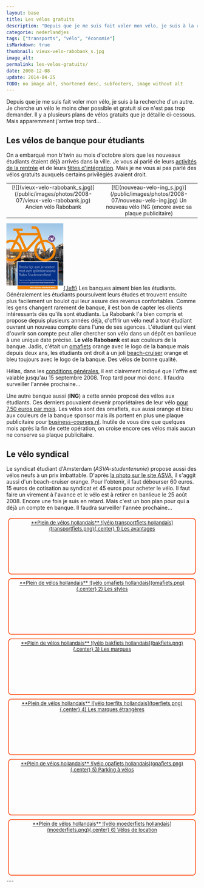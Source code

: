 ```yaml
---
layout: base
title: Les vélos gratuits
description: "Depuis que je me suis fait voler mon vélo, je suis à la recherche d'un autre. Je cherche un vélo le moins cher possible et gratuit si ce n'est pas trop deman"
categorie: nederlandjes
tags: ["transports", "vélo", "économie"]
isMarkdown: true
thumbnail: vieux-velo-rabobank_s.jpg
image_alt: 
permalink: les-velos-gratuits/
date: 2008-12-08
update: 2014-04-25
TODO: no image alt, shortened desc, subfooters, image without alt
---
```


Depuis que je me suis fait voler mon vélo, je suis à la recherche d'un autre. Je cherche un vélo le moins cher possible et gratuit si ce n'est pas trop demander. Il y a plusieurs plans de vélos gratuits que je détaille ci-cessous. Mais apparemment j'arrive trop tard...

## Les vélos de banque pour étudiants
On a embarqué mon b'twin au mois d'octobre alors que les nouveaux étudiants étaient déjà arrivés dans la ville. Je vous ai parlé de leurs [activités de la rentrée](/la-rentree-a-amsterdam) et de leurs [fêtes d'intégration](http://www.intreeweek.nl/). Mais je ne vous ai pas parlé des vélos gratuits auxquels certains privilégiés avaient droit.

<!-- HTML -->
<table align=center><tr><td style="text-align:center; vertical-align:top;">
<!-- / HTML -->
[![](vieux-velo-rabobank_s.jpg)](/public/images/photos/2008-07/vieux-velo-rabobank.jpg)  
Ancien vélo Rabobank
<!-- HTML -->
</td><td style="text-align:center; vertical-align:top;">
<!-- / HTML -->
[![](nouveau-velo-ing_s.jpg)](/public/images/photos/2008-07/nouveau-velo-ing.jpg)  
Un nouveau vélo ING  
(encore avec sa plaque publicitaire)
<!-- HTML -->
</td></tr></table>
<!-- / HTML -->


[![rabobank fietsplan in Breda](Rabobank-Breda-fiets-studenten.png){.left}](http://blog.re/me-in-amsterdam/files/data/2008-Rabobank-Breda-fiets-studenten.png)
Les banques aiment bien les étudiants. Généralement les étudiants poursuivent leurs études et trouvent ensuite plus facilement un boulot qui leur assure des revenus confortables. Comme les gens changent rarement de banque, il est bon de capter les clients intéressants dès qu'ils sont étudiants. La Rabobank l'a bien compris et propose depuis plusieurs années déjà, d'offrir un vélo neuf à tout étudiant ouvrant un nouveau compte dans l'une de ses agences. L'étudiant qui vient d'ouvrir son compte peut aller chercher son vélo dans un dépôt en banlieue à une unique date précise. **Le vélo Rabobank** est aux couleurs de la banque. Jadis, c'était un [omafiets](/plein-de-velos#omafiets) orange avec le logo de la banque mais depuis deux ans, les étudiants ont droit à un joli [beach-cruiser](/plein-de-velos#beach-cruiser) orange et bleu toujours avec le logo de la banque. Des vélos de bonne qualité.

Hélas, dans les [conditions générales](http://blog.re/me-in-amsterdam/files/data/2008-Rabobankfiets-studenten_actievoorwaarden.pdf), il est clairement indiqué que l'offre est valable jusqu'au 15 septembre 2008. Trop tard pour moi donc. Il faudra surveiller l'année prochaine...

Une autre banque aussi (**ING**) a cette année proposé des vélos aux étudiants. Ces derniers pouvaient devenir propriétaires de leur vélo [pour 7,50 euros par mois](http://fietsen.web-log.nl/fietsen/2008/02/banken_leveren_.html). Les vélos sont des omafiets, eux aussi orange et bleu aux couleurs de la banque sponsor mais ils portent en plus une plaque publicitaire pour [business-courses.nl](http://www.business-courses.nl/). Inutile de vous dire que quelques mois après la fin de cette opération, on croise encore ces vélos mais aucun ne conserve sa plaque publicitaire.

## Le vélo syndical

Le syndicat étudiant d'Amsterdam (*ASVA-studentenunie*) propose aussi des vélos neufs à un prix imbattable. D'après [la photo sur le site ASVA](http://welkomthuis.asva.nl/welkomthuis_fietsen.html), il s'aggit aussi d'un beach-cruiser orange. Pour l'obtenir, il faut débourser 60 euros. 15 euros de cotisation au syndicat et 45 euros pour acheter le vélo. Il faut faire un virement à l'avance et le vélo est à retirer en banlieue le 25 août 2008. Encore une fois je suis en retard. Mais c'est un bon plan pour qui a déjà un compte en banque. Il faudra surveiller l'année prochaine...


<!-- HTML -->
<div style="border:2px solid #FF5521; border-radius:8px; text-align:center; font-size:small; padding:2px 8px; float:left; margin:5px; height:140px;">
<a href="/plein-de-velos-hollandais" title="tout savoir sur la bicyclette aux Pays-Bas">
<!-- / HTML -->
**Plein de vélos hollandais**  
![vélo transportfiets hollandais](transportfiets.png){.center}  
1) Les avantages  
<!-- HTML -->
</a></div>
<!-- / HTML -->

<!-- HTML -->
<div style="border:2px solid #FF5521; border-radius:8px; text-align:center; font-size:small; padding:2px 8px; float:left; margin:5px; height:140px;">
<a href="/plein-de-velos" title="tout savoir sur la bicyclette aux Pays-Bas">
<!-- / HTML -->
**Plein de vélos hollandais**  
![vélo omafiets hollandais](omafiets.png){.center}  
2) Les styles
<!-- HTML -->
</a></div>
<!-- / HTML -->


<!-- HTML -->
<div style="border:2px solid #FF5521; border-radius:8px; text-align:center; font-size:small; padding:2px 8px; float:left; margin:5px; height:140px;">
<a href="/plein-de-velos-hollandais-3" title="tout savoir sur la bicyclette aux Pays-Bas">
<!-- / HTML -->
**Plein de vélos hollandais**  
![vélo bakfiets hollandais](bakfiets.png){.center}  
3) Les marques
<!-- HTML -->
</a></div>
<!-- / HTML -->

<!-- HTML -->
<div style="border:2px solid #FF5521; border-radius:8px; text-align:center; font-size:small; padding:2px 8px; float:left; margin:5px; height:140px;">
<a href="/plein-de-velos-pas-hollandais-4" title="tout savoir sur la bicyclette aux Pays-Bas">
<!-- / HTML -->
**Plein de vélos hollandais**  
![vélo toerfits hollandais](toerfiets.png){.center}  
4) Les marques étrangères
<!-- HTML -->
</a></div>
<!-- / HTML -->

<!-- HTML -->
<div style="border:2px solid #FF5521; border-radius:8px; text-align:center; font-size:small; padding:2px 8px; float:left; margin:5px; height:140px;">
<a href="/une-heure-sans-velo" title="tout savoir sur la bicyclette aux Pays-Bas">
<!-- / HTML -->
**Plein de vélos hollandais**  
![vélo opafiets hollandais](opafiets.png){.center}  
5) Parking à vélos
<!-- HTML -->
</a></div>
<!-- / HTML -->

<!-- HTML -->
<div style="border:2px solid #FF5521; border-radius:8px; text-align:center; font-size:small; padding:2px 8px; float:left; margin:5px; height:140px;">
<a href="/les-velos-de-location" title="tout savoir sur la bicyclette aux Pays-Bas">
<!-- / HTML -->
**Plein de vélos hollandais**  
![vélo moederfiets  hollandais](moederfiets.png){.center}  
6) Vélos de location
<!-- HTML -->
</a></div>
<!-- / HTML -->

<!-- HTML -->
<div style="clear:both;"></div>
<!-- / HTML -->
---
<!-- post notes:
http://fietsen.web-log.nl/fietsen/2008/02/banken_leveren_.html 
http://www.business-courses.nl/php/public/fietsenplan.php 
http://www.verzekeringen-online.nl/fietsverzekering/ <-- assurance vélo pas cher
--->
